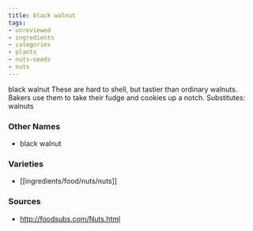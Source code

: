 ```yaml
---
title: black walnut
tags:
- unreviewed
- ingredients
- categories
- plants
- nuts-seeds
- nuts
---
```

black walnut These are hard to shell, but tastier than ordinary walnuts. Bakers use them to take their fudge and cookies up a notch. Substitutes: walnuts

### Other Names

* black walnut

### Varieties

* [[ingredients/food/nuts/nuts]]

### Sources
* http://foodsubs.com/Nuts.html
